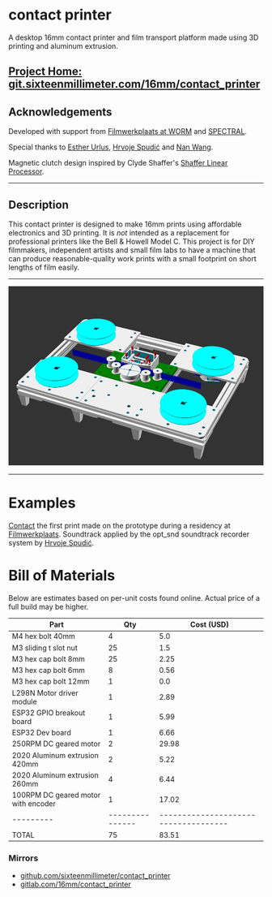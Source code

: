 # contact printer

A desktop 16mm contact printer and film transport platform made using 3D printing and aluminum extrusion.

## [Project Home: git.sixteenmillimeter.com/16mm/contact_printer](https://git.sixteenmillimeter.com/16mm/contact_printer)

## Acknowledgements

Developed with support from [Filmwerkplaats at WORM](https://worm.org/spaces/filmwerkplaats/) and [SPECTRAL](http://www.spectral-cinematics.eu/).

Special thanks to [Esther Urlus](https://estherurlus.hotglue.me/), [Hrvoje Spudić](https://hrvojespudic.net/) and [Nan Wang](https://nanwang.org/).

Magnetic clutch design inspired by Clyde Shaffer's [Shaffer Linear Processor](https://clydeshaffer.com/slp/).

---

## Description

This contact printer is designed to make 16mm prints using affordable electronics and 3D printing.
It is *not* intended as a replacement for professional printers like the Bell & Howell Model C.
This project is for DIY filmmakers, independent artists and small film labs to have a machine that can produce reasonable-quality work prints with a small footprint on short lengths of film easily.


---

![contact printer render](https://github.com/sixteenmillimeter/contact_printer/blob/master/img/contact_printer.png?raw=true)

---

# Examples

[Contact](https://vimeo.com/flashfra/contact?share=git) the first print made on the prototype during a residency at [Filmwerkplaats](https://filmwerkplaats.org/).
Soundtrack applied by the opt_snd soundtrack recorder system by [Hrvoje Spudić](https://hrvojespudic.net/optical-sound-2).

# Bill of Materials

Below are estimates based on per-unit costs found online.
Actual price of a full build may be higher.

<!-- bom -->

|                Part                 | Qty | Cost (USD) |
|-------------------------------------|-----|------------|
| M4 hex bolt 40mm                    | 4   | 5.0        |
| M3 sliding t slot nut               | 25  | 1.5        |
| M3 hex cap bolt 8mm                 | 25  | 2.25       |
| M3 hex cap bolt 6mm                 | 8   | 0.56       |
| M3 hex cap bolt 12mm                | 1   | 0.0        |
| L298N Motor driver module           | 1   | 2.89       |
| ESP32 GPIO breakout board           | 1   | 5.99       |
| ESP32 Dev board                     | 1   | 6.66       |
| 250RPM DC geared motor              | 2   | 29.98      |
| 2020 Aluminum extrusion 420mm       | 2   | 5.22       |
| 2020 Aluminum extrusion 260mm       | 4   | 6.44       |
| 100RPM DC geared motor with encoder | 1   | 17.02      |
|---------|---------------|------------------------------------|
| TOTAL   | 75            | 83.51                              |



<!-- /bom -->

### Mirrors

* [github.com/sixteenmillimeter/contact_printer](https://github.com/sixteenmillimeter/contact_printer)
* [gitlab.com/16mm/contact_printer](https://gitlab.com/16mm/contact_printer)
